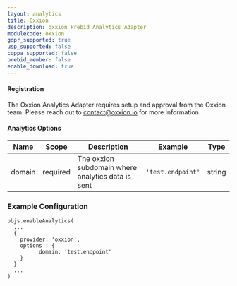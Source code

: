 ```yaml
---
layout: analytics
title: Oxxion
description: oxxion Prebid Analytics Adapter
modulecode: oxxion
gdpr_supported: true
usp_supported: false
coppa_supported: false
prebid_member: false
enable_download: true
---
```


#### Registration

The Oxxion Analytics Adapter requires setup and approval from the
Oxxion team. Please reach out to contact@oxxion.io for more information.

#### Analytics Options

| Name   | Scope    | Description                                         | Example            | Type   |
|--------|----------|-----------------------------------------------------|--------------------|--------|
| domain | required | The oxxion subdomain where analytics data is sent   | `'test.endpoint'`  | string |


### Example Configuration

```
pbjs.enableAnalytics(
  ...
  {
    provider: 'oxxion',
    options : {
          domain: 'test.endpoint'
    }
  }
  ...
)
```

